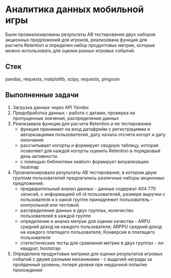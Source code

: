 # Аналитика данных мобильной игры
Были проанализированы результаты AB тестирования двух наборов акционных предложений для игроков, реализована функция для расчета Retention и определен набор продуктовых метрик, которые можно использовать для оценки разных игровых событий.

## Стек
pandas, requests, matplotlib, scipy, requests, pingouin

## Выполненные задачи
1. Загрузка данных через API Yandex
2. Предобработка данных - работа с датами, проверка на пропущенные значения, распределение данных
3. Реализавала функции для расчета Retention и ее тестирование 
   - функция принимает на вход датафрейм с регистрациями и авторизациями пользователей, дату начала отсчета когорт и дату окончания
   - рассчитывает когорты и формирует сводную таблицу, которая позволяет для каждой когорты оценить Retention в порядковый день активности.
   - с помощью библиотеки seaborn формирует визуализацию heatmap
4. Проанализировала результаты AB тестирования, в котором двум группам пользователей предлагались различные наборы акционных предложений.
   - предварительный анализ данных -  данные содержат 404 770 записей, с информацией об id пользователей, размере выручки с пользователя и к какой группе принадлежит пользователь - контрольной или тестовой.
   - распределение данных в двух группах, количество пользователей в каждой группе
   - определение и анализ метрик для оценки качества - ARPU средний доход на каждого пользователя; ARPPU средний доход на каждого платящего пользователя; Конверсия в платящего пользователя
   - статистические тесты для сравнения метрик в двух группах - хи-квадрат, bootstrap
5. Определила продуктовые метрики для оценки результатов игровых событий с двумя разными механиками - с выдачей награды за пройденный уровень; потеря уровня при неудачной попытке прохождения
